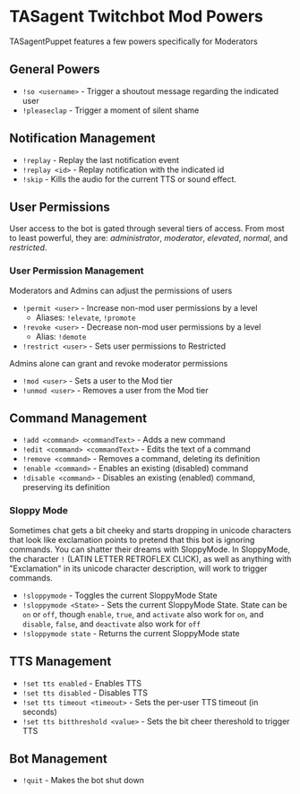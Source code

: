 # TASagent Twitchbot Mod Powers

TASagentPuppet features a few powers specifically for Moderators

## General Powers

* `!so <username>` - Trigger a shoutout message regarding the indicated user
* `!pleaseclap` - Trigger a moment of silent shame

## Notification Management

* `!replay` - Replay the last notification event
* `!replay <id>` - Replay notification with the indicated id
* `!skip` - Kills the audio for the current TTS or sound effect.

## User Permissions

User access to the bot is gated through several tiers of access.  From most to least powerful, they are: _administrator_, _moderator_, _elevated_, _normal_, and _restricted_.

### User Permission Management

Moderators and Admins can adjust the permissions of users

* `!permit <user>` - Increase non-mod user permissions by a level
    * Aliases: `!elevate`, `!promote`
* `!revoke <user>` - Decrease non-mod user permissions by a level
    * Alias: `!demote`
* `!restrict <user>` - Sets user permissions to Restricted

Admins alone can grant and revoke moderator permissions

* `!mod <user>` - Sets a user to the Mod tier
* `!unmod <user>` - Removes a user from the Mod tier

## Command Management

* `!add <command> <commandText>` - Adds a new command
* `!edit <command> <commandText>` - Edits the text of a command
* `!remove <command>` - Removes a command, deleting its definition
* `!enable <command>` - Enables an existing (disabled) command
* `!disable <command>` - Disables an existing (enabled) command, preserving its definition

### Sloppy Mode

Sometimes chat gets a bit cheeky and starts dropping in unicode characters that look like exclamation points to pretend that this bot is ignoring commands.  You can shatter their dreams with SloppyMode.  In SloppyMode, the character `ǃ` (LATIN LETTER RETROFLEX CLICK), as well as anything with "Exclamation" in its unicode character description, will work to trigger commands.

* `!sloppymode` - Toggles the current SloppyMode State
* `!sloppymode <State>` - Sets the current SloppyMode State.  State can be `on` or `off`, though `enable`, `true`, and `activate` also work for `on`, and `disable`, `false`, and `deactivate` also work for `off`
* `!sloppymode state` - Returns the current SloppyMode state

## TTS Management

* `!set tts enabled` - Enables TTS
* `!set tts disabled` - Disables TTS
* `!set tts timeout <timeout>` -  Sets the per-user TTS timeout (in seconds)
* `!set tts bitthreshold <value>` - Sets the bit cheer thereshold to trigger TTS

## Bot Management

* `!quit` - Makes the bot shut down
